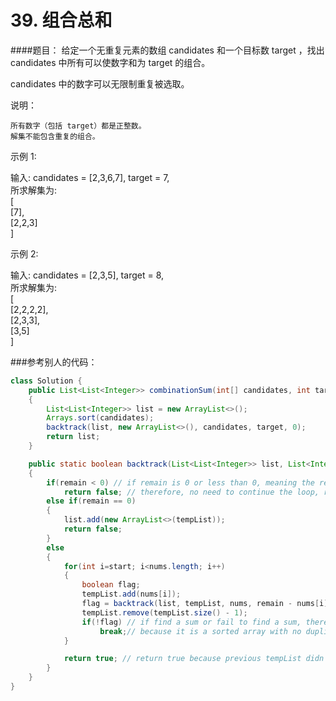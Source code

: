# 39. 组合总和

####题目：
给定一个无重复元素的数组 candidates 和一个目标数 target ，找出 candidates 中所有可以使数字和为 target 的组合。

candidates 中的数字可以无限制重复被选取。

说明：

    所有数字（包括 target）都是正整数。
    解集不能包含重复的组合。

示例 1:

输入: candidates = [2,3,6,7], target = 7,  
所求解集为:  
[  
  [7],  
  [2,2,3]  
]

示例 2:

输入: candidates = [2,3,5], target = 8,  
所求解集为:  
[  
  [2,2,2,2],  
  [2,3,3],  
  [3,5]  
]

###参考别人的代码：
```java
class Solution {
    public List<List<Integer>> combinationSum(int[] candidates, int target) 
    {
        List<List<Integer>> list = new ArrayList<>();
        Arrays.sort(candidates);
        backtrack(list, new ArrayList<>(), candidates, target, 0);
        return list;
    }

    public static boolean backtrack(List<List<Integer>> list, List<Integer> tempList, int[] nums, int remain, int start)
    {
        if(remain < 0) // if remain is 0 or less than 0, meaning the rest numbers are even greater
            return false; // therefore, no need to continue the loop, return false
        else if(remain == 0)
        {
            list.add(new ArrayList<>(tempList));
            return false;
        }
        else
        {
            for(int i=start; i<nums.length; i++)
            {
                boolean flag;
                tempList.add(nums[i]);
                flag = backtrack(list, tempList, nums, remain - nums[i], i); // not i + 1 because we can use same number.
                tempList.remove(tempList.size() - 1);
                if(!flag) // if find a sum or fail to find a sum, there is no need to continue
                    break;// because it is a sorted array with no duplicates, the rest numbers are even greater.
            }

            return true; // return true because previous tempList didn't find a sum or fail a sum
        }
    }
}
```
